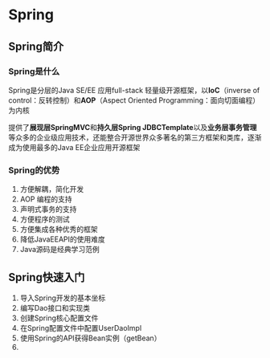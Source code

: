 # Spring

## Spring简介

### Spring是什么

Spring是分层的Java SE/EE 应用full-stack 轻量级开源框架，以**IoC**（inverse of control：反转控制）和**AOP**（Aspect Oriented Programming：面向切面编程）为内核



提供了**展现层SpringMVC**和**持久层Spring JDBCTemplate**以及**业务层事务管理**等众多的企业级应用技术，还能整合开源世界众多著名的第三方框架和类库，逐渐成为使用最多的Java EE企业应用开源框架



### Spring的优势

1. 方便解耦，简化开发
2. AOP 编程的支持
3. 声明式事务的支持
4. 方便程序的测试
5. 方便集成各种优秀的框架
6. 降低JavaEEAPI的使用难度
7. Java源码是经典学习范例





## Spring快速入门

1. 导入Spring开发的基本坐标
2. 编写Dao接口和实现类
3. 创建Spring核心配置文件
4. 在Spring配置文件中配置UserDaoImpl
5. 使用Spring的API获得Bean实例（getBean）
6. 


